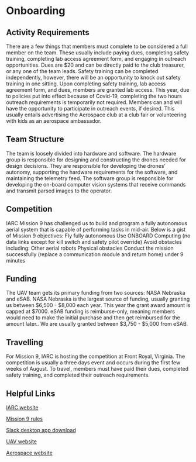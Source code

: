 # Onboarding

## Activity Requirements
There are a few things that members must complete to be considered a full member on the team. These usually include paying dues, completing safety training, completing lab access agreement form, and engaging in outreach opportunities. Dues are $20 and can be directly paid to the club treasurer, or any one of the team leads. Safety training can be completed independently, however, there will be an opportunity to knock out safety training in one sitting. Upon completing safety training, lab access agreement form, and dues, members are granted lab access. This year, due to policies put into effect because of Covid-19, completing the two hours outreach requirements is temporarily not required. Members can and will have the opportunity to participate in outreach events, if desired. This usually entails advertising the Aerospace club at a club fair or volunteering with kids as an aerospace ambassador.

## Team Structure
The team is loosely divided into hardware and software. The hardware group is responsible for designing and constructing the drones needed for design decisions. They are responsible for developing the drones’ autonomy, supporting the hardware requirements for the software, and maintaining the telemetry feed. The software group is responsible for developing the on-board computer vision systems that receive commands and transmit parsed images to the operator.

## Competition
IARC Mission 9 has challenged us to build and program a fully autonomous aerial system that is capable of performing tasks in mid-air. Below is a gist of Mission 9 objectives:
Fly fully autonomous
Use ONBOARD Computing (no data links except for kill switch and safety pilot override)
Avoid obstacles including:
Other aerial robots
Physical obstacles
Conduct the mission successfully (replace a communication module and return home) under 9 minutes

## Funding
The UAV team gets its primary funding from two sources: NASA Nebraska and eSAB. NASA Nebraska is the largest source of funding, usually granting us between $6,500 - $8,000 each year. This year the grant award amount is capped at $7000. eSAB funding is reimburse-only, meaning members would need to make the initial purchase and then get reimbursed for the amount later.. We are usually granted between $3,750 - $5,000 from eSAB.

## Travelling
For Mission 9, IARC is hosting the competition at Front Royal, Virginia. The competition is usually a three days event and occurs during the first few weeks of August. To travel, members must have paid their dues, completed safety training, and completed their outreach requirements.

## Helpful Links
[IARC website](http://aerialroboticscompetition.org/index.php)

[Mission 9 rules](http://aerialroboticscompetition.org/rules.php)

[Slack desktop app download](https://get.slack.help/hc/en-us/sections/360000110123-Download-the-Slack-app)

[UAV website](https://unl-uav.github.io)

[Aerospace website](http://unlaero.space/)
